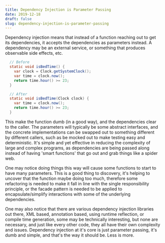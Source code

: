 ```yaml
---
title: Dependency Injection is Parameter Passing
date: 2019-12-18
draft: false
slug: dependency-injection-is-parameter-passing
---
```


Dependency injection means that instead of a function reaching out to
get its dependencies, it accepts the dependencies as parameters
instead. A dependency may be an external service, or something that
produces observable side effects, etc.

```java
  // Before
  static void isBedTime() {
    var clock = Clock.getSystemClock();
    var time = clock.now();
    return time.hour() >= 23;
  }

  // After
  static void isBedTime(Clock clock) {
    var time = clock.now();
    return time.hour() >= 23;
  }
```

This make the function dumb (in a good way), and the dependencies
clear to the caller. The parameters will typically be some abstract
interfaces, and the concrete implementations can be swapped out to
something different by different callers, such as be mocked out to
make testing easy and deterministic. It's simple and yet effective in
reducing the complexity of large and complex programs, as dependencies
are being passed along instead of having 'smart functions' that go out
and grab things like a spider web.

One may notice doing things this way will cause some functions to
start to have many parameters. This is a good thing to discovery, it's
helping to uncover that the function maybe doing too much, therefore
some refactoring is needed to make it fall in line with the single
responsibility principle, or the facade pattern is needed to be
applied to encapsulate/simplify interactions with some of the
underlying dependencies.

One may also notice that there are various dependency injection
libraries out there, XML based, annotation based, using runtime
reflection, or compile time generation, some may be technically
interesting, but none are necessary, and just like every other code,
they all have their own complexity and issues. Dependency injection at
it's core is just parameter passing, it's dumb and simple, and that's
the way it should be. Less is more.
